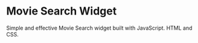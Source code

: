 # Movie Search Widget
Simple and effective Movie Search widget built with JavaScript. HTML and CSS.
